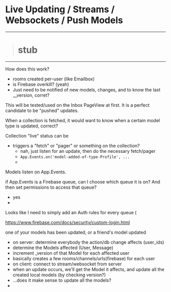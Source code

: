 # Live Updating / Streams / Websockets / Push Models

---

> # stub

---

How does this work?
- rooms created per-user (like Emailbox)
- is Firebase overkill? (yeah)
- Just need to be notified of new models, changes, and to know the last __version, corret?

This will be tested/used on the Inbox PageView at first. It is a perfect candidate to be "pushed" updates.

When a collection is fetched, it would want to know when a certain model type is updated, correct?

Collection "live" status can be
- triggers a "fetch" or "pager" or something on the collection?
    - nah, just listen for an update, then do the necessary fetch/pager
    - `App.Events.on('model-added-of-type-Profile', ...`
    -

Models listen on App.Events.


if App.Events is a Firebase queue, can I choose which queue it is on? And then set permissions to access that queue?
- yes
-

Looks like I need to simply add an Auth rules for every queue (

https://www.firebase.com/docs/security/custom-login.html



one of your models has been updated, or a friend's model updated
- on server: determine everybody the action/db change affects (user_ids)
- determine the Models affected (User, Message)
- increment _version of that Model for each affected user
- basically creates a few rooms/channels/urls(firebase) for each user
- on client: connect to stream/websocket from server
- when an update occurs, we'll get the Model it affects, and update all the created local models (by checking version?)
- ...does it make sense to update all the models?
-





